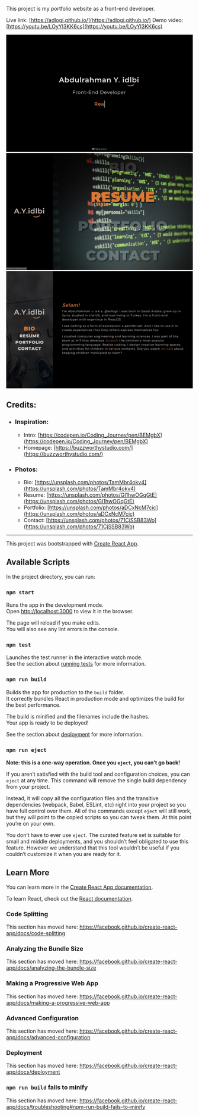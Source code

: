 This project is my portfolio website as a front-end developer.

Live link: [https://adlogi.github.io/](https://adlogi.github.io/)
Demo video: [https://youtu.be/LOyYI3KK6cs](https://youtu.be/LOyYI3KK6cs)

![Screenshot of Intro](./src/media/screenshot-1.jpg)
![Screenshot of Homepage](./src/media/screenshot-2.jpg)
![Screenshot of Bio](./src/media/screenshot-3.jpg)

## Credits:
* ### Inspiration:
  - Intro: [https://codepen.io/Coding_Journey/pen/BEMgbX](https://codepen.io/Coding_Journey/pen/BEMgbX)
  - Homepage: [https://buzzworthystudio.com/](https://buzzworthystudio.com/)
* ### Photos:
  - Bio: [https://unsplash.com/photos/TamMbr4okv4](https://unsplash.com/photos/TamMbr4okv4)
  - Resume: [https://unsplash.com/photos/GI1hwOGqGtE](https://unsplash.com/photos/GI1hwOGqGtE)
  - Portfolio: [https://unsplash.com/photos/aDCxNcM7cic](https://unsplash.com/photos/aDCxNcM7cic)
  - Contact: [https://unsplash.com/photos/71CjSSB83Wo](https://unsplash.com/photos/71CjSSB83Wo)

---

This project was bootstrapped with [Create React App](https://github.com/facebook/create-react-app).

## Available Scripts

In the project directory, you can run:

### `npm start`

Runs the app in the development mode.<br />
Open [http://localhost:3000](http://localhost:3000) to view it in the browser.

The page will reload if you make edits.<br />
You will also see any lint errors in the console.

### `npm test`

Launches the test runner in the interactive watch mode.<br />
See the section about [running tests](https://facebook.github.io/create-react-app/docs/running-tests) for more information.

### `npm run build`

Builds the app for production to the `build` folder.<br />
It correctly bundles React in production mode and optimizes the build for the best performance.

The build is minified and the filenames include the hashes.<br />
Your app is ready to be deployed!

See the section about [deployment](https://facebook.github.io/create-react-app/docs/deployment) for more information.

### `npm run eject`

**Note: this is a one-way operation. Once you `eject`, you can’t go back!**

If you aren’t satisfied with the build tool and configuration choices, you can `eject` at any time. This command will remove the single build dependency from your project.

Instead, it will copy all the configuration files and the transitive dependencies (webpack, Babel, ESLint, etc) right into your project so you have full control over them. All of the commands except `eject` will still work, but they will point to the copied scripts so you can tweak them. At this point you’re on your own.

You don’t have to ever use `eject`. The curated feature set is suitable for small and middle deployments, and you shouldn’t feel obligated to use this feature. However we understand that this tool wouldn’t be useful if you couldn’t customize it when you are ready for it.

## Learn More

You can learn more in the [Create React App documentation](https://facebook.github.io/create-react-app/docs/getting-started).

To learn React, check out the [React documentation](https://reactjs.org/).

### Code Splitting

This section has moved here: https://facebook.github.io/create-react-app/docs/code-splitting

### Analyzing the Bundle Size

This section has moved here: https://facebook.github.io/create-react-app/docs/analyzing-the-bundle-size

### Making a Progressive Web App

This section has moved here: https://facebook.github.io/create-react-app/docs/making-a-progressive-web-app

### Advanced Configuration

This section has moved here: https://facebook.github.io/create-react-app/docs/advanced-configuration

### Deployment

This section has moved here: https://facebook.github.io/create-react-app/docs/deployment

### `npm run build` fails to minify

This section has moved here: https://facebook.github.io/create-react-app/docs/troubleshooting#npm-run-build-fails-to-minify
